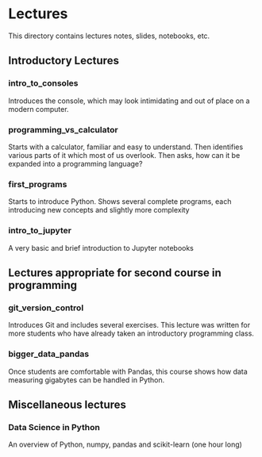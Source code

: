 # Lectures
This directory contains lectures notes, slides, notebooks, etc.

## Introductory Lectures

### intro_to_consoles
Introduces the console, which may look intimidating and out of place on a modern computer.

### programming_vs_calculator
Starts with a calculator, familiar and easy to understand. Then identifies various parts of it which most of us overlook. Then asks, how can it be expanded into a programming language?

### first_programs
Starts to introduce Python. Shows several complete programs, each introducing new concepts and slightly more complexity

### intro_to_jupyter
A very basic and brief introduction to Jupyter notebooks

## Lectures appropriate for second course in programming

### git_version_control
Introduces Git and includes several exercises. This lecture was written for more students who have already taken an introductory programming class.

### bigger_data_pandas
Once students are comfortable with Pandas, this course shows how data measuring gigabytes can be handled in Python.

## Miscellaneous lectures

### Data Science in Python
An overview of Python, numpy, pandas and scikit-learn (one hour long)